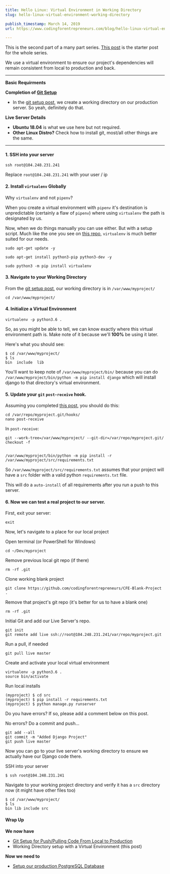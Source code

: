 ```yaml
---
title: Hello Linux: Virtual Environment in Working Directory
slug: hello-linux-virtual-environment-working-directory

publish_timestamp: March 14, 2019
url: https://www.codingforentrepreneurs.com/blog/hello-linux-virtual-environment-working-directory/

---
```


<div class='alert alert-success'>This is the second part of a many part series. <a href='https://www.codingforentrepreneurs.com/blog/hello-linux/'>This post</a> is the starter post for the whole series.</div>


We use a virtual environment to ensure our project's dependencies will remain consistent from local to production and back. 


*********
**Basic Requirments**

**Completion of [Git Setup](https://www.codingforentrepreneurs.com/blog/git-push-local-code-to-live-linux-server)**
- In the [git setup post](https://www.codingforentrepreneurs.com/blog/git-push-local-code-to-live-linux-server), we create a working directory on our production server. So yeah, definitely do that.


**Live Server Details**
- **Ubuntu 18.04** is what we use here but not required.
- **Other Linux Distro?** Check how to install git, most/all other things are the same.

*********


#### 1. SSH into your server

```
ssh root@104.248.231.241
```
Replace `root@104.248.231.241` with your user / ip


#### 2. Install `virtualenv` Globally

Why `virtualenv` and not `pipenv`?

When you create a virtual environment with `pipenv` it's destination is unpredictable (certainly a flaw of `pipenv`) where using `virtualenv` the path is designated by us.

Now, when we do things manually you can use either. But with a setup script. Much like the one you see on [this repo](https://github.com/codingforentrepreneurs/Hello-Linux), `virtualenv` is much better suited for our needs.

```
sudo apt-get update -y

sudo apt-get install python3-pip python3-dev -y

sudo python3 -m pip install virtualenv
```

#### 3. Navigate to your Working Directory

From the [git setup post](https://www.codingforentrepreneurs.com/blog/git-push-local-code-to-live-linux-server), our working directory is in `/var/www/myproject/`

```
cd /var/www/myproject/
```


#### 4. Initialize a Virtual Environment
```
virtualenv -p python3.6 .
```
So, as you might be able to tell, we can know exactly where this virtual environment path is. Make note of it because we'll **100%** be using it later.

Here's what you should see:
```
$ cd /var/www/myproject/
$ ls
bin  include  lib
```

You'll want to keep note of `/var/www/myproject/bin/` because you can do `/var/www/myproject/bin/python -m pip install django` which will install django to that directory's virtual environment. 


#### 5. Update your `git` `post-receive` hook.
Assuming you completed [this post](https://www.codingforentrepreneurs.com/blog/git-push-local-code-to-live-linux-server), you should do this:

```
cd /var/repo/myproject.git/hooks/
nano post-receive
```

In `post-receive`:
```
git --work-tree=/var/www/myproject/ --git-dir=/var/repo/myproject.git/ checkout -f


/var/www/myproject/bin/python -m pip install -r /var/www/myproject/src/requirements.txt
```

So `/var/www/myproject/src/requirements.txt` assumes that your project will have a `src` folder with a valid python `requirements.txt` file.

This will do a `auto-install` of all requirements after you run a push to this server.


#### 6. Now we can test a real project to our server. 

First, exit your server:
```
exit
```

Now, let's navigate to a place for our local project

Open terminal (or PowerShell for Windows)

```
cd ~/Dev/myproject
```

Remove previous local git repo (if there)
```
rm -rf .git
```

Clone working blank project
```
git clone https://github.com/codingforentrepreneurs/CFE-Blank-Project .
```

Remove that project's git repo (it's better for us to have a blank one)
```
rm -rf .git
```

Initial Git and add our Live Server's repo.
```
git init
git remote add live ssh://root@104.248.231.241/var/repo/myproject.git
```
Run a pull, if needed
```
git pull live master
```

Create and activate your local virtual environment
```
virtualenv -p python3.6 .
source bin/activate
```
Run local installs
```
(myproject) $ cd src
(myproject) $ pip install -r requirements.txt
(myproject) $ python manage.py runserver
```
Do you have errors? If so, please add a comment below on this post.

No errors? Do a commit and push...
```
git add --all
git commit -m "Added Django Project"
git push live master
```

Now you can go to your live server's working directory to ensure we actually have our Django code there.

SSH into your server
```
$ ssh root@104.248.231.241
```
Navigate to your working project directory and verify it has a `src` directory now (it might have other files too)
```
$ cd /var/www/myproject/
$ ls
bin lib include src
```



#### Wrap Up

**We now have**
- [Git Setup for Push/Pulling Code From Local to Production](https://www.codingforentrepreneurs.com/blog/git-push-local-code-to-live-linux-server)
- Working Directory setup with a Virtual Environment (this post)

**Now we need to**
- [Setup our production PostgreSQL Database](https://www.codingforentrepreneurs.com/blog/hello-linux-postgresql-on-live-linux-server)
